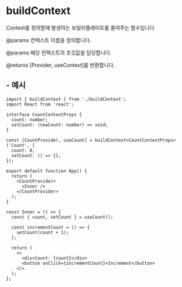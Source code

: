 # buildContext

Context를 정의할때 발생하는 보일러플레이트를 줄여주는 함수입니다.

@params 컨텍스트 이름을 정의합니다.

@params 해당 컨텍스트의 초깃값을 담당합니다.

@returns [Provider, useContext]를 반환합니다.

## - 예시

```tsx
import { buildContext } from './buildContext';
import React from 'react';

interface CountContextProps {
  count: number;
  setCount: (newCount: number) => void;
}

const [CountProvider, useCount] = buildContext<CountContextProps>('Count', {
  count: 0,
  setCount: () => {},
});

export default function App() {
  return (
    <CountProvider>
      <Inner />
    </CountProvider>
  );
}

const Inner = () => {
  const { count, setCount } = useCount();

  const incrementCount = () => {
    setCount(count + 1);
  };

  return (
    <>
      <div>Count: {count}</div>
      <button onClick={incrementCount}>Increment</button>
    </>
  );
};
```
